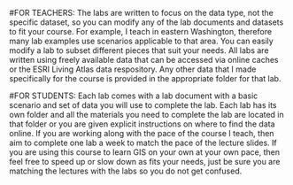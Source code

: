 #FOR TEACHERS: The labs are written to focus on the data type, not the specific dataset, so you can modify any of the lab documents and datasets to fit your course. For example, I teach in eastern Washington, therefore many lab examples use scenarios applicable to that area. You can easily modify a lab to subset different pieces that suit your needs. All labs are written using freely available data that can be accessed via online caches or the ESRI Living Atlas data respository. Any other data that I made specifically for the course is provided in the appropriate folder for that lab. 

#FOR STUDENTS: Each lab comes with a lab document with a basic scenario and set of data you will use to complete the lab. Each lab has its own folder and all the materials you need to complete the lab are located in that folder or you are given explicit instructions on where to find the data online. If you are working along with the pace of the course I teach, then aim to complete one lab a week to match the pace of the lecture slides. If you are using this course to learn GIS on your own at your own pace, then feel free to speed up or slow down as fits your needs, just be sure you are matching the lectures with the labs so you do not get confused. 
